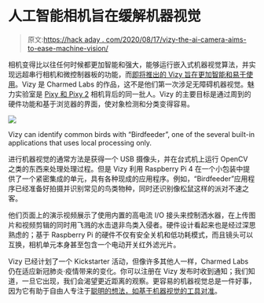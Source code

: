 # 人工智能相机旨在缓解机器视觉

> 原文:[https://hack aday . com/2020/08/17/vizy-the-ai-camera-aims-to-ease-machine-vision/](https://hackaday.com/2020/08/17/vizy-the-ai-camera-aims-to-ease-machine-vision/)

相机变得比以往任何时候都更加智能和强大，能够运行嵌入式机器视觉算法，并实现远超串行相机和微控制器板的功能，而[即将推出的 Vizy 旨在更加智能和易于使用](http://vizycam.com/)。Vizy 是 Charmed Labs 的作品，这不是他们第一次涉足无障碍机器视觉。魅力实验室是 [Pixy 和 Pixy 2](https://hackaday.com/2018/11/09/pixy2-is-super-vision-for-arduino-or-raspberry-pi/) 相机背后的同一批人。Vizy 的主要目标是通过周到的硬件功能和基于浏览器的界面，使对象检测和分类变得容易。

[![](../Images/71951e3f3d6b806f244c983844392311.png)](https://hackaday.com/wp-content/uploads/2020/08/Vizy-Bird-ID.png)

Vizy can identify common birds with “Birdfeeder”, one of the several built-in applications that uses local processing only.

进行机器视觉的通常方法是获得一个 USB 摄像头，并在台式机上运行 OpenCV 之类的东西来处理处理过程。但是 Vizy 利用 Raspberry Pi 4 在一个小包装中提供了一个紧密集成的单元，具有各种现成的应用程序。例如，“Birdfeeder”应用程序已经准备好拍摄并识别常见的鸟类物种，同时还识别像松鼠这样的派对不速之客。

他们页面上的演示视频展示了使用内置的高电流 I/O 接头来控制洒水器，在上传图片和视频剪辑的同时用飞溅的水击退非鸟类入侵者。硬件设计看起来也是经过深思熟虑的；基于 Raspberry Pi 的硬件不仅有安全关机和低功耗模式，而且镜头可以互换，相机单元本身甚至包含一个电动开关红外滤光片。

Vizy 已经计划了一个 Kickstarter 活动，但像许多其他人一样，Charmed Labs 仍在适应新冠肺炎·疫情带来的变化。你可以注册在 Vizy 发布时收到通知；我们知道，一旦它出现，我们会渴望更近距离的观察。更容易的机器视觉总是一件好事，因为它有助于自由人专注于[聪明的想法，如基于机器视觉的工具对准](https://hackaday.com/2020/06/14/dial-in-your-multi-headed-3d-printer-with-2020-machine-vision/)。